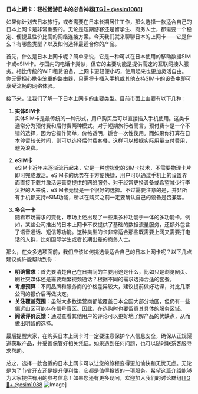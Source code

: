 **日本上網卡：轻松畅游日本的必备神器[[TG💪+ @esim1088](https://t.me/s/esim1088)]**

如果你计划去日本旅行，或者需要在日本长期居住工作，那么选择一款适合自己的日本上网卡是非常重要的。无论是短期游客还是留学生、商务人士，都需要一个稳定、便捷且性价比高的网络连接方案。今天我们就来聊聊日本的上网卡——它是什么？有哪些类型？以及如何选择最适合你的产品。

首先，什么是日本上网卡呢？简单来说，它是一种可以在日本使用的移动数据SIM卡或eSIM卡。与国内的电话卡类似，但它的主要功能是提供高速的互联网接入服务。相比传统的WiFi租赁设备，上网卡更轻便小巧，使用起来也更加灵活自由。你无需担心携带笨重的路由器，只需将卡插入手机或其他支持SIM卡的设备中即可享受流畅的网络体验。

接下来，让我们了解一下日本上网卡的主要类型。目前市面上主要有以下几种：

1. **实体SIM卡**  
   实体SIM卡是最传统的一种形式，用户购买后可以直接插入手机使用。这类卡通常分为预付费和后付费两种模式。对于短期旅行者而言，预付费卡是一个不错的选择，因为它操作简单，价格透明，适合一次性使用。而如果你打算在日本停留较长时间，则可以选择后付费套餐，这样可以根据实际用量支付费用，避免浪费。

2. **eSIM卡**  
   eSIM卡近年来逐渐流行起来，它是一种虚拟化的SIM卡技术，不需要物理卡片即可完成激活。eSIM卡的优势在于方便快捷，用户可以通过手机上的设置界面直接下载并激活运营商提供的网络服务。对于经常更换设备或希望减少行李负担的人来说，eSIM卡无疑是一个很好的选择。不过需要注意的是，并非所有手机都支持eSIM功能，所以在购买之前一定要确认自己的设备是否兼容。

3. **多合一卡**  
   随着市场需求的变化，市场上还出现了一些集多种功能于一体的多功能卡。例如，某些公司推出的日本上网卡不仅提供了基础的数据流量服务，还额外包含了语音通话、短信等功能。这种类型的卡非常适合那些既需要上网又需要打电话的人群，比如国际学生或者长期出差的商务人士。

那么，在众多选项面前，我们应该如何挑选最适合自己的日本上网卡呢？以下几点建议或许能帮助到你：

- **明确需求**：首先要清楚自己在日期间的主要用途是什么，比如只是浏览网页、刷社交媒体还是需要频繁视频通话？根据不同的需求选择合适的套餐。
- **考虑预算**：不同品牌和服务商的价格差异较大，建议提前做好功课，对比几家公司的报价后再做决定。
- **关注覆盖范围**：虽然大多数运营商都能覆盖日本全国大部分地区，但仍有一些偏远山区可能存在信号盲区。因此，在选购时也要留意其具体的服务区域。
- **阅读评价反馈**：通过查看其他用户的评论可以更好地了解产品的优缺点，从而做出明智的选择。

最后提醒大家，在购买日本上网卡时一定要注意保护个人信息安全，确保从正规渠道获取产品，并妥善保管好相关凭证。如果遇到任何问题，也可以随时联系客服寻求帮助。

总之，选择一款合适的日本上网卡可以让您的旅程变得更加愉快和无忧无虑。无论是为了节省开支还是提升便利性，它都是值得投资的一项服务。希望这篇介绍能够为大家提供有用的参考信息！如果您还有更多疑问，欢迎加入我们的讨论群组[[TG💪+ @esim1088](https://t.me/s/esim1088) ![Image](https://i.postimg.cc/4NQfJmqS/Snipaste-2025-05-13-00-14-12.png)]